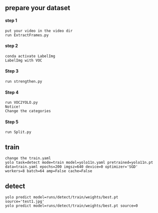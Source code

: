 ## prepare your dataset	

#### step 1 

```
put your video in the video dir
run ExtractFrames.py
```

#### step 2

```
conda activate LabelImg 
LabelImg with VOC
```

#### Step 3

```
run strengthen.py
```

#### Step 4

```
run VOC2YOLO.py 
Notice!
Change the categories
```

#### Step 5

```
run Split.py
```

## train

```
change the train.yaml
yolo task=detect mode=train model=yolo11n.yaml pretrained=yolo11n.pt data=train.yaml epochs=200 imgsz=640 device=0 optimizer='SGD' workers=8 batch=64 amp=False cache=False
```

## detect

```
yolo predict model=runs/detect/train/weights/best.pt source='test1.jpg'
yolo predict model=runs/detect/train/weights/best.pt source=0
```

